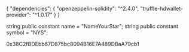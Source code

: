 {
  "dependencies": {
    "openzeppelin-solidity": "^2.4.0",
    "truffle-hdwallet-provider": "^1.0.17"
  }
}

string public constant name = "NameYourStar";
string public constant symbol = "NYS";

0x38C2fBDEbb67D875bc8094B16E7A489DBaA79cb1
